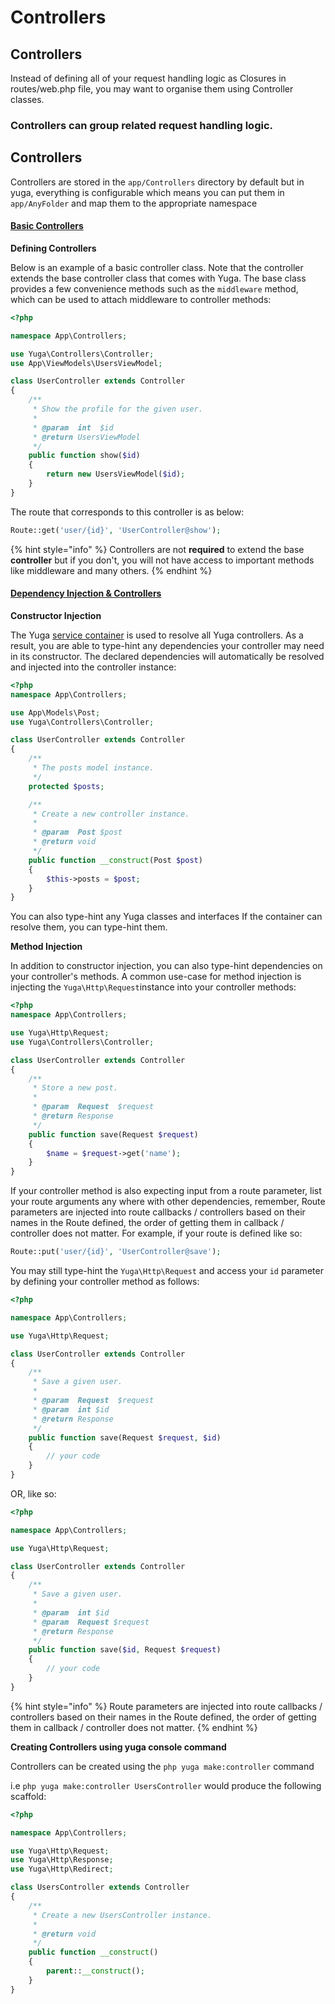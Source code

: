 # Controllers

## Controllers

Instead of defining all of your request handling logic as Closures in routes/web.php file, you may want to organise them using Controller classes.

### Controllers can group related request handling logic.

## Controllers

Controllers are stored in the `app/Controllers` directory by default but in yuga, everything is configurable which means you can put them in `app/AnyFolder` and map them to the appropriate namespace

#### [Basic Controllers](https://yuga-framework.gitbook.io/documentation/controllers#basic-controllers)

**Defining Controllers**

Below is an example of a basic controller class. Note that the controller extends the base controller class that comes with Yuga. The base class provides a few convenience methods such as the `middleware` method, which can be used to attach middleware to controller methods:

```php
<?php

namespace App\Controllers;

use Yuga\Controllers\Controller;
use App\ViewModels\UsersViewModel;

class UserController extends Controller
{
    /**
     * Show the profile for the given user.
     *
     * @param  int  $id
     * @return UsersViewModel
     */
    public function show($id)
    {
        return new UsersViewModel($id);
    }
}
```

The route that corresponds to this controller is as below:

```php
Route::get('user/{id}', 'UserController@show');
```

{% hint style="info" %}
Controllers are not **required** to extend the base **controller** but if you don't, you will not have access to important methods like middleware and many others.
{% endhint %}

#### [Dependency Injection & Controllers](https://yuga-framework.gitbook.io/documentation/controllers#dependency-injection)

**Constructor Injection**

The Yuga [service container](https://yuga-framework.gitbook.io/documentation/providers) is used to resolve all Yuga controllers. As a result, you are able to type-hint any dependencies your controller may need in its constructor. The declared dependencies will automatically be resolved and injected into the controller instance:

```php
<?php
namespace App\Controllers;

use App\Models\Post;
use Yuga\Controllers\Controller;

class UserController extends Controller
{
    /**
     * The posts model instance.
     */
    protected $posts;

    /**
     * Create a new controller instance.
     *
     * @param  Post $post
     * @return void
     */
    public function __construct(Post $post)
    {
        $this->posts = $post;
    }
}
```

You can also type-hint any Yuga classes and interfaces If the container can resolve them, you can type-hint them.

**Method Injection**

In addition to constructor injection, you can also type-hint dependencies on your controller's methods. A common use-case for method injection is injecting the `Yuga\Http\Request`instance into your controller methods:

```php
<?php
namespace App\Controllers;

use Yuga\Http\Request;
use Yuga\Controllers\Controller;

class UserController extends Controller
{
    /**
     * Store a new post.
     *
     * @param  Request  $request
     * @return Response
     */
    public function save(Request $request)
    {
        $name = $request->get('name');
    }
}
```

If your controller method is also expecting input from a route parameter, list your route arguments any where with other dependencies, remember, Route parameters are injected into route callbacks / controllers based on their names in the Route defined, the order of getting them in callback / controller does not matter. For example, if your route is defined like so:

```php
Route::put('user/{id}', 'UserController@save');
```

You may still type-hint the `Yuga\Http\Request` and access your `id` parameter by defining your controller method as follows:

```php
<?php

namespace App\Controllers;

use Yuga\Http\Request;

class UserController extends Controller
{
    /**
     * Save a given user.
     *
     * @param  Request  $request
     * @param  int $id
     * @return Response
     */
    public function save(Request $request, $id)
    {
        // your code
    }
}
```

OR, like so:

```php
<?php

namespace App\Controllers;

use Yuga\Http\Request;

class UserController extends Controller
{
    /**
     * Save a given user.
     *
     * @param  int $id
     * @param  Request $request
     * @return Response
     */
    public function save($id, Request $request)
    {
        // your code
    }
}
```

{% hint style="info" %}
Route parameters are injected into route callbacks / controllers based on their names in the Route defined, the order of getting them in callback / controller does not matter.
{% endhint %}

**Creating Controllers using yuga console command**

Controllers can be created using the `php yuga make:controller` command

i.e `php yuga make:controller UsersController` would produce the following scaffold:

```php
<?php

namespace App\Controllers;

use Yuga\Http\Request;
use Yuga\Http\Response;
use Yuga\Http\Redirect;

class UsersController extends Controller
{
    /**
     * Create a new UsersController instance.
     *
     * @return void
     */
    public function __construct()
    {
        parent::__construct();
    }
}
```
